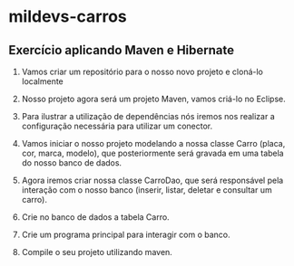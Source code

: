 # mildevs-carros
## Exercício aplicando Maven e Hibernate

1. Vamos criar um repositório para o nosso novo projeto e cloná-lo localmente

2. Nosso projeto agora será um projeto Maven, vamos criá-lo no Eclipse.

3. Para ilustrar a utilização de dependências nós iremos nos realizar a configuração necessária para utilizar um conector.

4. Vamos iniciar o nosso projeto modelando a nossa classe Carro (placa, cor, marca, modelo), que posteriormente será gravada em uma tabela do nosso banco de dados.

5. Agora iremos criar nossa classe CarroDao, que será responsável pela interação com o nosso banco (inserir, listar, deletar e consultar um carro).

6. Crie no banco de dados a tabela Carro.

7. Crie um programa principal para interagir com o banco. 

8. Compile o seu projeto utilizando maven.
